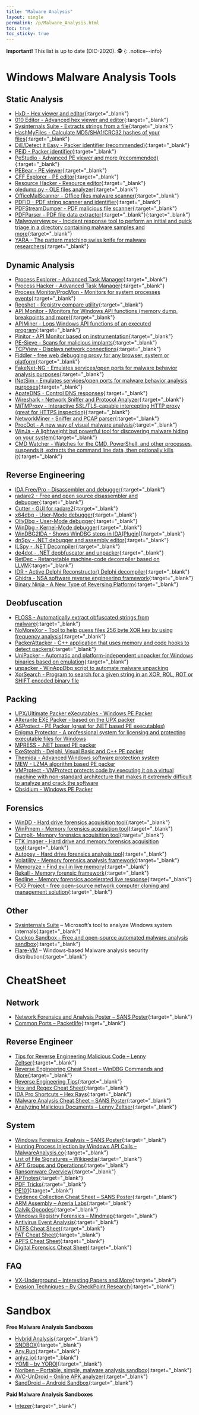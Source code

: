 ```yaml
---
title: "Malware Analysis"
layout: single
permalink: /p/Malware_Analysis.html
toc: true
toc_sticky: true
---
```


**Important!** This list is up to date (DIC-2020). 🕵
{: .notice--info}

# Windows Malware Analysis Tools
## Static Analysis
 * [HxD - Hex viewer and editor](https://mh-nexus.de/en/downloads.php?product=HxD20){:target="_blank"}
 * [010 Editor - Advanced hex viewer and editor](https://www.sweetscape.com/download/010editor/){:target="_blank"}
 * [Sysinternals Suite - Extracts strings from a file](https://docs.microsoft.com/en-us/sysinternals/){:target="_blank"}
 * [HashMyFiles - Calculate MD5/SHA1/CRC32 hashes of your files](https://www.nirsoft.net/utils/hash_my_files.html){:target="_blank"}
 * [DiE/Detect it Easy - Packer identifier (recommended)](http://ntinfo.biz/index.html){:target="_blank"}
 * [PEiD - Packer identifier](https://www.aldeid.com/wiki/PEiD){:target="_blank"}
 * [PeStudio - Advanced PE viewer and more (recommended)](https://www.winitor.com/){:target="_blank"}
 * [PEBear -  PE viewer](https://hshrzd.wordpress.com/pe-bear/){:target="_blank"}
 * [CFF Explorer - PE editor](https://ntcore.com/?page_id=388){:target="_blank"}
 * [Resource Hacker - Resource editor](http://www.angusj.com/resourcehacker/){:target="_blank"}
 * [oledump.py - OLE files analyzer](https://blog.didierstevens.com/programs/oledump-py/){:target="_blank"}
 * [OfficeMalScanner - Office files malware scanner](http://www.reconstructer.org/){:target="_blank"}
 * [PDFiD - PDF string scanner and identifier](https://blog.didierstevens.com/2009/03/31/pdfid/){:target="_blank"}
 * [PDFStreamDumper - PDF malicious file scanner](http://sandsprite.com/blogs/index.php?uid=7&amp;pid=57){:target="_blank"}
 * [PDFParser - PDF file data extractor](https://github.com/smalot/pdfparser){:target="_blank"}{:target="_blank"}
 * [Malwoverview.py - Incident response tool to perform an initial and quick triage in a directory containing malware samples and more](https://github.com/alexandreborges/malwoverview){:target="_blank"}
 * [YARA - The pattern matching swiss knife for malware researchers](https://virustotal.github.io/yara/){:target="_blank"}

## Dynamic Analysis
 * [Process Explorer - Advanced Task Manager](https://docs.microsoft.com/en-us/sysinternals/){:target="_blank"}
 * [Process Hacker - Advanced Task Manager](https://processhacker.sourceforge.io/downloads.php){:target="_blank"}
 * [Process Monitor/ProcMon - Monitors for system processes events](https://docs.microsoft.com/en-us/sysinternals/){:target="_blank"}
 * [Regshot - Registry compare utility](https://sourceforge.net/projects/regshot/){:target="_blank"}
 * [API Monitor - Monitors for Windows API functions (memory dump, breakpoints and more)](http://www.rohitab.com/downloads){:target="_blank"}
 * [APIMiner - Logs Windows API functions of an executed program](http://www.malware-analysis-and-detection-engineering.com/2020/09/apiminer-api-logger-for-malwares-fast.html?m=1){:target="_blank"}
 * [Pinitor - API Monitor based on instrumentation](https://github.com/SinaKarvandi/Pinitor){:target="_blank"}
 * [PE-Sieve - Scans for malicious implants](https://github.com/hasherezade/pe-sieve){:target="_blank"}
 * [TCPView - Displays network connections](https://docs.microsoft.com/en-us/sysinternals/){:target="_blank"}
 * [Fiddler - free web debugging proxy for any browser, system or platform](https://www.telerik.com/fiddler){:target="_blank"}
 * [FakeNet-NG - Emulates services/open ports for malware behavior analysis purposes](https://github.com/fireeye/flare-fakenet-ng){:target="_blank"}
 * [INetSim - Emulates services/open ports for malware behavior analysis purposes](https://www.inetsim.org/downloads.html){:target="_blank"}
 * [ApateDNS - Control DNS responses](https://www.fireeye.com/services/freeware/apatedns.html){:target="_blank"}
 * [Wireshark - Network Sniffer and Protocol Analyzer](https://www.wireshark.org){:target="_blank"}
 * [MiTMProxy - Interactive SSL/TLS-capable intercepting HTTP proxy (great for HTTPS inspection)](https://github.com/mitmproxy/mitmproxy){:target="_blank"}
 * [NetworkMiner - Sniffer and PCAP parser](https://www.netresec.com/index.ashx?page=NetworkMiner){:target="_blank"}
 * [ProcDot - A new way of visual malware analysis](https://www.procdot.com/){:target="_blank"}
 * [WinJa - A lightweight but powerful tool for discovering malware hiding on your system](https://www.phrozen.io/docs/windows/projects/freeware/winja/){:target="_blank"}
 * [CMD Watcher - Watches for the CMD, PowerShell, and other processes, suspends it, extracts the command line data, then optionally kills it](https://www.kahusecurity.com/tools.html){:target="_blank"}
## Reverse Engineering
 * [IDA Free/Pro - Disassembler and debugger](https://www.hex-rays.com/products/ida/support/download.shtml){:target="_blank"}
 * [radare2 - Free and open source disassembler and debugger](https://rada.re/r/){:target="_blank"}
 * [Cutter - GUI for radare2](https://github.com/radareorg/cutter){:target="_blank"}
 * [x64dbg - User-Mode debugger](https://x64dbg.com/){:target="_blank"}
 * [OllyDbg - User-Mode debugger](http://www.ollydbg.de/version2.html){:target="_blank"}
 * [WinDbg - Kernel-Mode debugger](https://docs.microsoft.com/en-us/windows-hardware/drivers/debugger/debugger-download-tools){:target="_blank"}
 * [WinDBG2IDA - Shows WinDBG steps in IDA(Plugin)](https://github.com/SinaKarvandi/windbg2ida){:target="_blank"}
 * [dnSpy - .NET debugger and assembly editor](https://github.com/0xd4d/dnSpy){:target="_blank"}
 * [ILSpy - .NET Decompiler](https://github.com/0xd4d/ilspy){:target="_blank"}
 * [de4dot - .NET deobfuscator and unpacker](https://github.com/0xd4d/de4dot){:target="_blank"}
 * [RetDec - Retargetable machine-code decompiler based on LLVM](https://github.com/avast/retdec){:target="_blank"}
 * [IDR - Active Delphi Reconstructor) Delphi decompiler](https://github.com/crypto2011/IDR){:target="_blank"}
 * [Ghidra - NSA software reverse engineering framework](https://github.com/NationalSecurityAgency/ghidra){:target="_blank"}
 * [Binary Ninja - A New Type of Reversing Platform](https://binary.ninja/){:target="_blank"}
 
## Deobfuscation
 * [FLOSS - Automatically extract obfuscated strings from malware](https://github.com/fireeye/flare-floss){:target="_blank"}
 * [NoMoreXor - Tool to help guess files 256 byte XOR key by using frequency analysis](https://github.com/hiddenillusion/NoMoreXOR){:target="_blank"}
 * [PackerAttacker - C++ application that uses memory and code hooks to detect packers](https://github.com/BromiumLabs/PackerAttacker){:target="_blank"}
 * [UniPacker - Automatic and platform-independent unpacker for Windows binaries based on emulation](https://github.com/unipacker/unipacker){:target="_blank"}
 * [unpacker - WinAppDbg script to automate malware unpacking](https://github.com/malwaremusings/unpacker/)
 * [XorSearch - Program to search for a given string in an XOR, ROL, ROT or SHIFT encoded binary file](https://blog.didierstevens.com/programs/xorsearch/)
## Packing
 * [UPX/Ultimate Packer eXecutables - Windows PE Packer](https://upx.github.io/)
 * [Alterante EXE Packer - based on the UPX packer](https://www.alternate-tools.com/pages/c_exepacker.php?lang=ENG)
 * [ASProtect - PE Packer (great for .NET based PE executables)](http://www.aspack.com/)
 * [Enigma Protector - A professional system for licensing and protecting executable files for Windows](https://enigmaprotector.com/)
 * [MPRESS - .NET based PE packer](http://www.matcode.com/mpress.htm)
 * [ExeStealth - Delphi, Visual Basic and C++ PE packer](https://www.webtoolmaster.com/exestealth.htm)
 * [Themida - Advanced Windows software protection system](https://www.oreans.com/Themida.php)
 * [MEW - LZMA algorithm based PE packer](http://in4k.untergrund.net/packers%20droppers%20etc/mew11.zip)
 * [VMProtect - VMProtect protects code by executing it on a virtual machine with non-standard architecture that makes it extremely difficult to analyze and crack the software](https://vmpsoft.com/)
 * [Obsidium - Windows PE Packer](https://www.obsidium.de/show/details/en)

## Forensics
 * [WinDD - Hard drive forensics acquisition tool](https://sourceforge.net/projects/windd/){:target="_blank"}
 * [WinPmem - Memory forensics acquisition tool](https://winpmem.velocidex.com/){:target="_blank"}
 * [DumpIt- Memory forensics acquisition tool](https://blog.comae.io/your-favorite-memory-toolkit-is-back-f97072d33d5c){:target="_blank"}
 * [FTK Imager - Hard drive and memory forensics acquisition tool](https://accessdata.com/product-download/ftk-imager-version-4-2-0){:target="_blank"}
 * [Autopsy - Hard drive forensics analysis tool](http://www.sleuthkit.org/autopsy/download.php){:target="_blank"}
 * [Volatility - Memory forensics analysis framework](https://github.com/volatilityfoundation/volatility){:target="_blank"}
 * [Memoryze - Find evil in live memory](https://www.fireeye.com/services/freeware/memoryze.html){:target="_blank"}
 * [Rekall - Memory forensic framework](https://github.com/google/rekall){:target="_blank"}
 * [Redline - Memory forensics accelerated live response](https://www.fireeye.com/services/freeware/redline.html){:target="_blank"}
 * [FOG Project - free open-source network computer cloning and management solution](https://fogproject.org/){:target="_blank"}
 
## Other
 * [Sysinternals Suite</a> &#8211; Microsoft&#8217;s tool to analyze Windows system internals](https://docs.microsoft.com/en-us/sysinternals/){:target="_blank"}
 * [Cuckoo Sandbox - Free and open-source automated malware analysis sandbox](https://cuckoosandbox.org/){:target="_blank"}
 * [Flare-VM</a> &#8211; Windows-based Malware analysis security distribution](https://github.com/fireeye/flare-vm){:target="_blank"}

# CheatSheet

## Network

 * [Network Forensics and Analysis Poster – SANS Poster](https://www.dfir.training/resources/downloads/cheatsheets-infographics/239-network-forensics-sans/file){:target="_blank"}
 * [Common Ports – Packetlife](https://packetlife.net/media/library/23/common-ports.pdf){:target="_blank"}

## Reverse Engineer

 * [Tips for Reverse Engineering Malicious Code – Lenny Zeltser](https://zeltser.com/media/docs/reverse-engineering-malicious-code-tips.pdf){:target="_blank"}
 * [Reverse Engineering Cheat Sheet – WinDBG Commands and More](https://malwareanalysis.co/wp-content/uploads/2020/05/cheat-sheet-reverse-v5.png){:target="_blank"}
 * [Reverse Engineering Tips](https://malwareanalysis.co/wp-content/uploads/2020/05/reverse-engineering-malicious-code-tips.pdf){:target="_blank"}
 * [Hex and Regex Cheat Sheet](https://malwareanalysis.co/wp-content/uploads/2020/05/hex_file_and_regex_cheat_sheet.pdf){:target="_blank"}
 * [IDA Pro Shortcuts – Hex Rays](https://www.hex-rays.com/products/ida/support/freefiles/IDA_Pro_Shortcuts.pdf){:target="_blank"}
 * [Malware Analysis Cheat Sheet – SANS Poster](https://digital-forensics.sans.org/media/malware-analysis-cheat-sheet.pdf){:target="_blank"}
 * [Analyzing Malicious Documents – Lenny Zeltser](https://zeltser.com/media/docs/analyzing-malicious-document-files.pdf){:target="_blank"}

## System

 * [Windows Forensics Analysis – SANS Poster](https://www.sans.org/security-resources/posters/windows-forensic-analysis/170/download){:target="_blank"}
 * [Hunting Process Injection by Windows API Calls – MalwareAnalysis.co](https://malwareanalysis.co/wp-content/uploads/2019/11/Hunting-Process-Injection-by-Windows-API-Calls.pdf){:target="_blank"}
 * [List of File Signatures – Wikipedia](https://en.wikipedia.org/wiki/List_of_file_signatures){:target="_blank"}
 * [APT Groups and Operations](https://docs.google.com/spreadsheets/d/1H9_xaxQHpWaa4O_Son4Gx0YOIzlcBWMsdvePFX68EKU/pubhtml){:target="_blank"}
 * [Ransomware Overview](https://docs.google.com/spreadsheets/d/1TWS238xacAto-fLKh1n5uTsdijWdCEsGIM0Y0Hvmc5g/pubhtml){:target="_blank"}
 * [APTnotes](https://github.com/kbandla/APTnotes){:target="_blank"}
 * [PDF Tricks](https://github.com/corkami/docs/blob/master/PDF/PDF.md){:target="_blank"}
 * [PE101](https://github.com/corkami/pics/blob/master/binary/pe101/pe101.pdf){:target="_blank"}
 * [Evidence Collection Cheat Sheet – SANS Poster](https://malwareanalysis.co/wp-content/uploads/2020/05/evidence_collection_cheat_sheet.pdf){:target="_blank"}
 * [ARM Assembly – Azeria Labs](https://azeria-labs.com/assembly-basics-cheatsheet/){:target="_blank"}
 * [Dalvik Opcodes](http://pallergabor.uw.hu/androidblog/dalvik_opcodes.html){:target="_blank"}
 * [Windows Registry Forensics – Mindmap](https://malwareanalysis.co/wp-content/uploads/2020/05/mindmap-forensics-windows-registry-cheat-sheet-1-1024.jpg){:target="_blank"}
 * [Antivirus Event Analysis](https://malwareanalysis.co/wp-content/uploads/2020/05/av_1_5.png){:target="_blank"}
 * [NTFS Cheat Sheet](https://malwareanalysis.co/wp-content/uploads/2020/05/ntfs_cheat_sheets.pdf){:target="_blank"}
 * [FAT Cheat Sheet](https://malwareanalysis.co/wp-content/uploads/2020/05/FAT_cheatsheet.pdf){:target="_blank"}
 * [APFS Cheat Sheet](https://malwareanalysis.co/wp-content/uploads/2020/05/apfsreferencesheet.jpg){:target="_blank"}
 * [Digital Forensics Cheat Sheet](https://malwareanalysis.co/wp-content/uploads/2020/05/cheat-sheet-digital-forensics-process1.jpg){:target="_blank"}
  
## FAQ

* [VX-Underground – Interesting Papers and More](https://vxug.fakedoma.in/papers.html){:target="_blank"}
* [Evasion Techniques – By CheckPoint Research](https://evasions.checkpoint.com/){:target="_blank"}

# Sandbox

**Free Malware Analysis Sandboxes**
* [Hybrid Analysis](https://www.hybrid-analysis.com/){:target="_blank"}
* [SNDBOX](https://app.sndbox.com/){:target="_blank"}
* [Any.Run](https://app.any.run/){:target="_blank"}
* [anlyz.io](https://sandbox.anlyz.io/){:target="_blank"}
* [YOMI – by YOROI](https://yomi.yoroi.company/upload){:target="_blank"}
* [Noriben – Portable, simple, malware analysis sandbox](https://github.com/Rurik/Noriben){:target="_blank"}
* [AVC-UnDroid – Online APK analyzer](https://undroid.av-comparatives.info/){:target="_blank"}
* [SandDroid – Android Sandbox](http://sanddroid.xjtu.edu.cn/#upload){:target="_blank"}

**Paid Malware Analysis Sandboxes**

* [Intezer](https://www.hybrid-analysis.com/){:target="_blank"}
